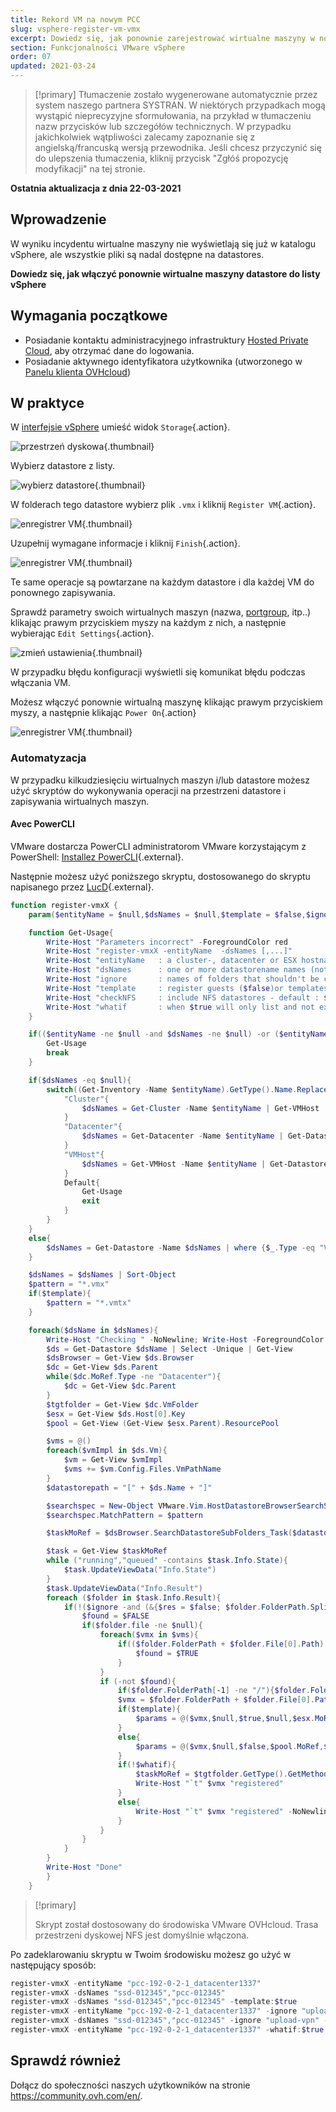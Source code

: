```yaml
---
title: Rekord VM na nowym PCC
slug: vsphere-register-vm-vmx
excerpt: Dowiedz się, jak ponownie zarejestrować wirtualne maszyny w nowej usłudze w starych datastore
section: Funkcjonalności VMware vSphere
order: 07
updated: 2021-03-24
---
```


> [!primary]
> Tłumaczenie zostało wygenerowane automatycznie przez system naszego partnera SYSTRAN. W niektórych przypadkach mogą wystąpić nieprecyzyjne sformułowania, na przykład w tłumaczeniu nazw przycisków lub szczegółów technicznych. W przypadku jakichkolwiek wątpliwości zalecamy zapoznanie się z angielską/francuską wersją przewodnika. Jeśli chcesz przyczynić się do ulepszenia tłumaczenia, kliknij przycisk "Zgłóś propozycję modyfikacji" na tej stronie.
> 


**Ostatnia aktualizacja z dnia 22-03-2021**

## Wprowadzenie

W wyniku incydentu wirtualne maszyny nie wyświetlają się już w katalogu vSphere, ale wszystkie pliki są nadal dostępne na datastores.

**Dowiedz się, jak włączyć ponownie wirtualne maszyny datastore do listy vSphere**

## Wymagania początkowe

- Posiadanie kontaktu administracyjnego infrastruktury [Hosted Private Cloud](https://www.ovhcloud.com/pl/enterprise/products/hosted-private-cloud/), aby otrzymać dane do logowania.
- Posiadanie aktywnego identyfikatora użytkownika (utworzonego w [Panelu klienta OVHcloud](https://www.ovh.com/auth/?action=gotomanager&from=https://www.ovh.pl/&ovhSubsidiary=pl))

## W praktyce

W [interfejsie vSphere](../polaczenie-interfejs-vsphere/) umieść widok `Storage`{.action}.

![przestrzeń dyskowa](images/register-vmx-01.png){.thumbnail}

Wybierz datastore z listy.

![wybierz datastore](images/register-vmx-02.png){.thumbnail}

W folderach tego datastore wybierz plik `.vmx` i kliknij `Register VM`{.action}.

![enregistrer VM](images/register-vmx-03.png){.thumbnail}

Uzupełnij wymagane informacje i kliknij `Finish`{.action}.

![enregistrer VM](images/register-vmx-04.png){.thumbnail}

Te same operacje są powtarzane na każdym datastore i dla każdej VM do ponownego zapisywania.

Sprawdź parametry swoich wirtualnych maszyn (nazwa, [portgroup](../creation-vlan/), itp..) klikając prawym przyciskiem myszy na każdym z nich, a następnie wybierając `Edit Settings`{.action}.

![zmień ustawienia](images/register-vmx-06.png){.thumbnail}

W przypadku błędu konfiguracji wyświetli się komunikat błędu podczas włączania VM.

Możesz włączyć ponownie wirtualną maszynę klikając prawym przyciskiem myszy, a następnie klikając `Power On`{.action}

![enregistrer VM](images/register-vmx-05.png){.thumbnail}

### Automatyzacja

W przypadku kilkudziesięciu wirtualnych maszyn i/lub datastore możesz użyć skryptów do wykonywania operacji na przestrzeni datastore i zapisywania wirtualnych maszyn.

#### Avec PowerCLI

VMware dostarcza PowerCLI administratorom VMware korzystającym z PowerShell: [Installez PowerCLI](https://docs.vmware.com/fr/VMware-vSphere/6.5/com.vmware.vsphere.install.doc/GUID-F02D0C2D-B226-4908-9E5C-2E783D41FE2D.html){.external}.

Następnie możesz użyć poniższego skryptu, dostosowanego do skryptu napisanego przez [LucD](https://www.lucd.info/2009/12/02/raiders-of-the-lost-vmx/){.external}.

```powershell
function register-vmxX {
    param($entityName = $null,$dsNames = $null,$template = $false,$ignore = $null,$checkNFS = $true,$whatif=$false)

    function Get-Usage{
        Write-Host "Parameters incorrect" -ForegroundColor red
        Write-Host "register-vmxX -entityName  -dsNames [,...]"
        Write-Host "entityName   : a cluster-, datacenter or ESX hostname (not together with -dsNames)"
        Write-Host "dsNames      : one or more datastorename names (not together with -entityName)"
        Write-Host "ignore       : names of folders that shouldn't be checked"
        Write-Host "template     : register guests ($false)or templates ($true) - default : $false"
        Write-Host "checkNFS     : include NFS datastores - default : $true"
        Write-Host "whatif       : when $true will only list and not execute - default : $false"
    }

    if(($entityName -ne $null -and $dsNames -ne $null) -or ($entityName -eq $null -and $dsNames -eq $null)){
        Get-Usage
        break
    }

    if($dsNames -eq $null){
        switch((Get-Inventory -Name $entityName).GetType().Name.Replace("Wrapper","")){
            "Cluster"{
                $dsNames = Get-Cluster -Name $entityName | Get-VMHost | Get-Datastore | where {$_.Type -eq "VMFS" -or $checkNFS} | % {$_.Name}
            }
            "Datacenter"{
                $dsNames = Get-Datacenter -Name $entityName | Get-Datastore | where {$_.Type -eq "VMFS" -or $checkNFS} | % {$_.Name}
            }
            "VMHost"{
                $dsNames = Get-VMHost -Name $entityName | Get-Datastore | where {$_.Type -eq "VMFS" -or $checkNFS} | % {$_.Name}
            }
            Default{
                Get-Usage
                exit
            }
        }
    }
    else{
        $dsNames = Get-Datastore -Name $dsNames | where {$_.Type -eq "VMFS" -or $checkNFS} | Select -Unique | % {$_.Name}
    }

    $dsNames = $dsNames | Sort-Object
    $pattern = "*.vmx"
    if($template){
        $pattern = "*.vmtx"
    }

    foreach($dsName in $dsNames){
        Write-Host "Checking " -NoNewline; Write-Host -ForegroundColor red -BackgroundColor yellow $dsName
        $ds = Get-Datastore $dsName | Select -Unique | Get-View
        $dsBrowser = Get-View $ds.Browser
        $dc = Get-View $ds.Parent
        while($dc.MoRef.Type -ne "Datacenter"){
            $dc = Get-View $dc.Parent
        }
        $tgtfolder = Get-View $dc.VmFolder
        $esx = Get-View $ds.Host[0].Key
        $pool = Get-View (Get-View $esx.Parent).ResourcePool

        $vms = @()
        foreach($vmImpl in $ds.Vm){
            $vm = Get-View $vmImpl
            $vms += $vm.Config.Files.VmPathName
        }
        $datastorepath = "[" + $ds.Name + "]"

        $searchspec = New-Object VMware.Vim.HostDatastoreBrowserSearchSpec
        $searchspec.MatchPattern = $pattern

        $taskMoRef = $dsBrowser.SearchDatastoreSubFolders_Task($datastorePath, $searchSpec)

        $task = Get-View $taskMoRef
        while ("running","queued" -contains $task.Info.State){
            $task.UpdateViewData("Info.State")
        }
        $task.UpdateViewData("Info.Result")
        foreach ($folder in $task.Info.Result){
            if(!($ignore -and (&{$res = $false; $folder.FolderPath.Split("]")[1].Trim(" /").Split("/") | %{$res = $res -or ($ignore -contains $_)}; $res}))){
                $found = $FALSE
                if($folder.file -ne $null){
                    foreach($vmx in $vms){
                        if(($folder.FolderPath + $folder.File[0].Path) -eq $vmx){
                            $found = $TRUE
                        }
                    }
                    if (-not $found){
                        if($folder.FolderPath[-1] -ne "/"){$folder.FolderPath += "/"}
                        $vmx = $folder.FolderPath + $folder.File[0].Path
                        if($template){
                            $params = @($vmx,$null,$true,$null,$esx.MoRef)
                        }
                        else{
                            $params = @($vmx,$null,$false,$pool.MoRef,$null)
                        }
                        if(!$whatif){
                            $taskMoRef = $tgtfolder.GetType().GetMethod("RegisterVM_Task").Invoke($tgtfolder, $params)
                            Write-Host "`t" $vmx "registered"
                        }
                        else{
                            Write-Host "`t" $vmx "registered" -NoNewline; Write-Host -ForegroundColor blue -BackgroundColor white " ==> What If"
                        }
                    }
                }
            }
        }
        Write-Host "Done"
        }
    }
```

> [!primary]
>
> Skrypt został dostosowany do środowiska VMware OVHcloud.
> Trasa przestrzeni dyskowej NFS jest domyślnie włączona.
>

Po zadeklarowaniu skryptu w Twoim środowisku możesz go użyć w następujący sposób:

```powershell
register-vmxX -entityName "pcc-192-0-2-1_datacenter1337"
register-vmxX -dsNames "ssd-012345","pcc-012345"
register-vmxX -dsNames "ssd-012345","pcc-012345" -template:$true
register-vmxX -entityName "pcc-192-0-2-1_datacenter1337" -ignore "upload-vpn"
register-vmxX -dsNames "ssd-012345","pcc-012345" -ignore "upload-vpn" -checkNFS:$true
register-vmxX -entityName "pcc-192-0-2-1_datacenter1337" -whatif:$true
```

## Sprawdź również

Dołącz do społeczności naszych użytkowników na stronie <https://community.ovh.com/en/>.
